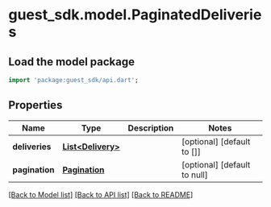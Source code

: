 # guest_sdk.model.PaginatedDeliveries

## Load the model package
```dart
import 'package:guest_sdk/api.dart';
```

## Properties
Name | Type | Description | Notes
------------ | ------------- | ------------- | -------------
**deliveries** | [**List&lt;Delivery&gt;**](Delivery.md) |  | [optional] [default to []]
**pagination** | [**Pagination**](Pagination.md) |  | [optional] [default to null]

[[Back to Model list]](../README.md#documentation-for-models) [[Back to API list]](../README.md#documentation-for-api-endpoints) [[Back to README]](../README.md)


